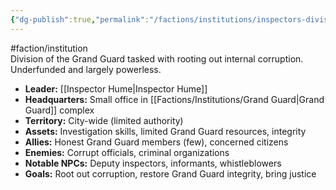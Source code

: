 ```yaml
---
{"dg-publish":true,"permalink":"/factions/institutions/inspectors-division/"}
---
```


#faction/institution  
Division of the Grand Guard tasked with rooting out internal corruption. Underfunded and largely powerless.

- **Leader:** [[Inspector Hume\|Inspector Hume]]
- **Headquarters:** Small office in [[Factions/Institutions/Grand Guard\|Grand Guard]] complex
- **Territory:** City-wide (limited authority)
- **Assets:** Investigation skills, limited Grand Guard resources, integrity
- **Allies:** Honest Grand Guard members (few), concerned citizens
- **Enemies:** Corrupt officials, criminal organizations
- **Notable NPCs:** Deputy inspectors, informants, whistleblowers
- **Goals:** Root out corruption, restore Grand Guard integrity, bring justice